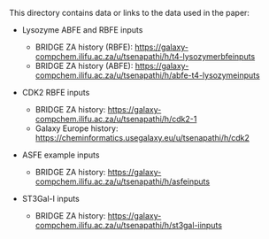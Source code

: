 
This directory contains data or links to the data used in the paper:

- Lysozyme ABFE and RBFE inputs
  - BRIDGE ZA history (RBFE): https://galaxy-compchem.ilifu.ac.za/u/tsenapathi/h/t4-lysozymerbfeinputs
  - BRIDGE ZA history (ABFE): https://galaxy-compchem.ilifu.ac.za/u/tsenapathi/h/abfe-t4-lysozymeinputs
          

- CDK2 RBFE inputs
  - BRIDGE ZA history: https://galaxy-compchem.ilifu.ac.za/u/tsenapathi/h/cdk2-1
  - Galaxy Europe history: https://cheminformatics.usegalaxy.eu/u/tsenapathi/h/cdk2

- ASFE example inputs
  - BRIDGE ZA history: https://galaxy-compchem.ilifu.ac.za/u/tsenapathi/h/asfeinputs
 
- ST3Gal-I inputs
  -  BRIDGE ZA history: https://galaxy-compchem.ilifu.ac.za/u/tsenapathi/h/st3gal-iinputs
